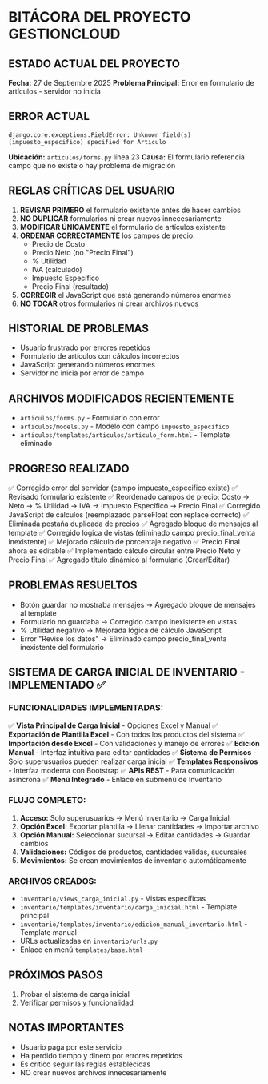 # BITÁCORA DEL PROYECTO GESTIONCLOUD

## ESTADO ACTUAL DEL PROYECTO
**Fecha:** 27 de Septiembre 2025
**Problema Principal:** Error en formulario de artículos - servidor no inicia

## ERROR ACTUAL
```
django.core.exceptions.FieldError: Unknown field(s) (impuesto_especifico) specified for Articulo
```
**Ubicación:** `articulos/forms.py` línea 23
**Causa:** El formulario referencia campo que no existe o hay problema de migración

## REGLAS CRÍTICAS DEL USUARIO
1. **REVISAR PRIMERO** el formulario existente antes de hacer cambios
2. **NO DUPLICAR** formularios ni crear nuevos innecesariamente  
3. **MODIFICAR ÚNICAMENTE** el formulario de artículos existente
4. **ORDENAR CORRECTAMENTE** los campos de precio:
   - Precio de Costo
   - Precio Neto (no "Precio Final")
   - % Utilidad
   - IVA (calculado)
   - Impuesto Específico
   - Precio Final (resultado)
5. **CORREGIR** el JavaScript que está generando números enormes
6. **NO TOCAR** otros formularios ni crear archivos nuevos

## HISTORIAL DE PROBLEMAS
- Usuario frustrado por errores repetidos
- Formulario de artículos con cálculos incorrectos
- JavaScript generando números enormes
- Servidor no inicia por error de campo

## ARCHIVOS MODIFICADOS RECIENTEMENTE
- `articulos/forms.py` - Formulario con error
- `articulos/models.py` - Modelo con campo `impuesto_especifico`
- `articulos/templates/articulos/articulo_form.html` - Template eliminado

## PROGRESO REALIZADO
✅ Corregido error del servidor (campo impuesto_especifico existe)
✅ Revisado formulario existente
✅ Reordenado campos de precio: Costo → Neto → % Utilidad → IVA → Impuesto Específico → Precio Final
✅ Corregido JavaScript de cálculos (reemplazado parseFloat con replace correcto)
✅ Eliminada pestaña duplicada de precios
✅ Agregado bloque de mensajes al template
✅ Corregido lógica de vistas (eliminado campo precio_final_venta inexistente)
✅ Mejorado cálculo de porcentaje negativo
✅ Precio Final ahora es editable
✅ Implementado cálculo circular entre Precio Neto y Precio Final
✅ Agregado título dinámico al formulario (Crear/Editar)

## PROBLEMAS RESUELTOS
- Botón guardar no mostraba mensajes → Agregado bloque de mensajes al template
- Formulario no guardaba → Corregido campo inexistente en vistas
- % Utilidad negativo → Mejorada lógica de cálculo JavaScript
- Error "Revise los datos" → Eliminado campo precio_final_venta inexistente del formulario

## SISTEMA DE CARGA INICIAL DE INVENTARIO - IMPLEMENTADO ✅

### FUNCIONALIDADES IMPLEMENTADAS:
✅ **Vista Principal de Carga Inicial** - Opciones Excel y Manual
✅ **Exportación de Plantilla Excel** - Con todos los productos del sistema
✅ **Importación desde Excel** - Con validaciones y manejo de errores
✅ **Edición Manual** - Interfaz intuitiva para editar cantidades
✅ **Sistema de Permisos** - Solo superusuarios pueden realizar carga inicial
✅ **Templates Responsivos** - Interfaz moderna con Bootstrap
✅ **APIs REST** - Para comunicación asíncrona
✅ **Menú Integrado** - Enlace en submenú de Inventario

### FLUJO COMPLETO:
1. **Acceso:** Solo superusuarios → Menú Inventario → Carga Inicial
2. **Opción Excel:** Exportar plantilla → Llenar cantidades → Importar archivo
3. **Opción Manual:** Seleccionar sucursal → Editar cantidades → Guardar cambios
4. **Validaciones:** Códigos de productos, cantidades válidas, sucursales
5. **Movimientos:** Se crean movimientos de inventario automáticamente

### ARCHIVOS CREADOS:
- `inventario/views_carga_inicial.py` - Vistas específicas
- `inventario/templates/inventario/carga_inicial.html` - Template principal
- `inventario/templates/inventario/edicion_manual_inventario.html` - Template manual
- URLs actualizadas en `inventario/urls.py`
- Enlace en menú `templates/base.html`

## PRÓXIMOS PASOS
1. Probar el sistema de carga inicial
2. Verificar permisos y funcionalidad

## NOTAS IMPORTANTES
- Usuario paga por este servicio
- Ha perdido tiempo y dinero por errores repetidos
- Es crítico seguir las reglas establecidas
- NO crear nuevos archivos innecesariamente
